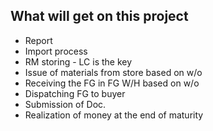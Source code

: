 ## What will get on this project

- Report
- Import process
- RM storing - LC is the key
- Issue of materials from store based on w/o
- Receiving the FG in FG W/H based on w/o
- Dispatching FG to buyer
- Submission of Doc.
- Realization of money at the end of maturity


